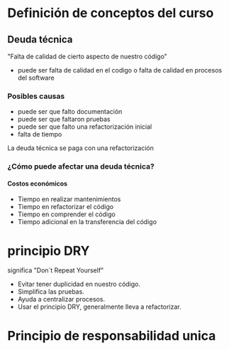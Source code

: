 # Definición de conceptos del curso

## Deuda técnica

"Falta de calidad de cierto aspecto de nuestro código"

- puede ser falta de calidad en el codigo o falta de calidad en procesos del software

### Posibles causas

- puede ser que falto documentación
- puede ser que faltaron pruebas
- puede ser que falto una refactorización inicial
- falta de tiempo

La deuda técnica se paga con una refactorización

### ¿Cómo puede afectar una deuda técnica?

#### Costos económicos

- Tiempo en realizar mantenimientos
- Tiempo en refactorizar el código
- Tiempo en comprender el código
- Tiempo adicional en la transferencia del código

# principio DRY

significa "Don´t Repeat Yourself"

* Evitar tener duplicidad en nuestro código.
* Simplifica las pruebas.
* Ayuda a centralizar procesos.
* Usar el principio DRY, generalmente lleva a refactorizar.

# Principio de responsabilidad unica
